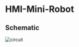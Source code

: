 # HMI-Mini-Robot
<h2> Schematic </h2>

![circuit](https://user-images.githubusercontent.com/67863890/122411627-86e8fe00-cfa2-11eb-9a7e-af7e0996511f.JPG)
